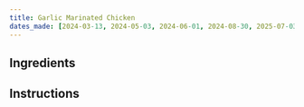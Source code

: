 ```yaml
---
title: Garlic Marinated Chicken
dates_made: [2024-03-13, 2024-05-03, 2024-06-01, 2024-08-30, 2025-07-03]
---
```


## Ingredients

## Instructions
